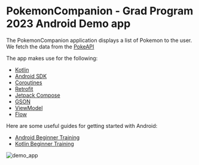 # PokemonCompanion - Grad Program 2023 Android Demo app

The PokemonCompanion application displays a list of Pokemon to the user. We fetch the data from the [PokeAPI](https://pokeapi.co/)

The app makes use for the following:
- [Kotlin](https://kotlinlang.org/docs/home.html)
- [Android SDK](https://developer.android.com/)
- [Coroutines](https://kotlinlang.org/docs/multiplatform-mobile-concurrency-and-coroutines.html)
- [Retrofit](https://square.github.io/retrofit/)
- [Jetpack Compose](https://developer.android.com/jetpack/compose?gclsrc=ds&gclsrc=ds)
- [GSON](https://github.com/google/gson)
- [ViewModel](https://developer.android.com/topic/libraries/architecture/viewmodel?gclsrc=ds&gclsrc=ds)
- [Flow](https://developer.android.com/kotlin/flow)

Here are some useful guides for getting started with Android:
- [Android Beginner Training](https://developer.android.com/courses/android-basics-compose/course)
- [Kotlin Beginner Training](https://developer.android.com/courses/android-basics-kotlin/course)

![demo_app](https://user-images.githubusercontent.com/46675015/229586667-c5c83803-1335-4ad9-a4b7-ecdd9b3f33b8.gif)
